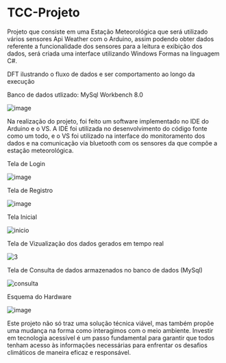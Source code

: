 # TCC-Projeto
Projeto que consiste em uma Estação Meteorológica que será utilizado vários sensores Api Weather com o Arduino, assim podendo obter dados referente a funcionalidade dos sensores para a leitura e exibição dos dados, será criada uma interface utilizando Windows Formas na linguagem C#.


DFT ilustrando o fluxo de dados e ser comportamento ao longo da execução

Banco de dados utlizado: MySql Workbench 8.0

![image](https://github.com/user-attachments/assets/c8807b5e-c133-4a43-a512-207c12907b06)

Na realização do projeto, foi feito um software implementado no IDE do Arduino e o VS. A IDE foi utilizada no desenvolvimento do código fonte como um todo, e o VS foi utilizado na interface do monitoramento dos dados e na comunicação via bluetooth com os sensores da que compõe a estação meteorológica.

Tela de Login

![image](https://github.com/user-attachments/assets/cb1451a9-ab23-4cd8-964e-efbde41ee48e)

Tela de Registro 

![image](https://github.com/user-attachments/assets/33970a86-1da1-4915-8d0a-f2eee8c61528)

Tela Inicial

![inicio](https://github.com/user-attachments/assets/6f81e974-762b-4b2b-924f-a2920b14d567)

Tela de Vizualização dos dados gerados em tempo real

![3](https://github.com/user-attachments/assets/fc86f86a-3614-4d42-bbae-a16ea84b8858)

Tela de Consulta de dados armazenados no banco de dados (MySql)

![consulta](https://github.com/user-attachments/assets/8085deb3-b4b2-4f14-91d7-94663877edc1)




Esquema do Hardware

![image](https://github.com/user-attachments/assets/f643137d-24a6-4eb4-b876-3d58ad530f1d)

Este projeto não só traz uma solução técnica viável, mas também propõe uma mudança na forma como interagimos com o meio ambiente. Investir em tecnologia acessível é um passo fundamental para garantir que todos tenham acesso às informações necessárias para enfrentar os desafios climáticos de maneira eficaz e responsável.
